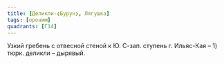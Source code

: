 ```yaml
---
title: [Деликли-❮Бурун❯, Лягушка]
tags: [ороним]
quadrants: [Г14]
---
```


Узкий гребень с отвесной стеной к Ю. С-зап. ступень г. Ильяс-Кая – 1) тюрк.
деликли – дырявый.
